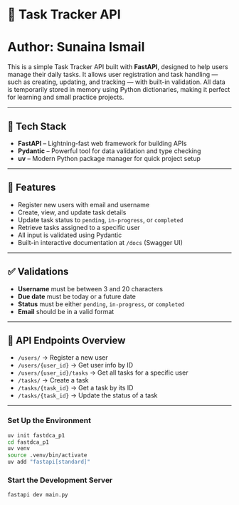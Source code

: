 # 📝 Task Tracker API
# Author: Sunaina Ismail

This is a simple Task Tracker API built with **FastAPI**, designed to help users manage their daily tasks. It allows user registration and task handling — such as creating, updating, and tracking — with built-in validation. All data is temporarily stored in memory using Python dictionaries, making it perfect for learning and small practice projects.

---

## 🔧 Tech Stack

- **FastAPI** – Lightning-fast web framework for building APIs
- **Pydantic** – Powerful tool for data validation and type checking
- **uv** – Modern Python package manager for quick project setup

---

## 🚀 Features

- Register new users with email and username
- Create, view, and update task details
- Update task status to `pending`, `in-progress`, or `completed`
- Retrieve tasks assigned to a specific user
- All input is validated using Pydantic
- Built-in interactive documentation at `/docs` (Swagger UI)

---

## ✅ Validations

- **Username** must be between 3 and 20 characters  
- **Due date** must be today or a future date  
- **Status** must be either `pending`, `in-progress`, or `completed`  
- **Email** should be in a valid format  

---

## 🔌 API Endpoints Overview

- `/users/` → Register a new user  
- `/users/{user_id}` → Get user info by ID  
- `/users/{user_id}/tasks` → Get all tasks for a specific user  
- `/tasks/` → Create a task  
- `/tasks/{task_id}` → Get a task by its ID  
- `/tasks/{task_id}` → Update the status of a task  

---


### Set Up the Environment

```bash
uv init fastdca_p1
cd fastdca_p1
uv venv
source .venv/bin/activate  
uv add "fastapi[standard]"
```

### Start the Development Server

```bash
fastapi dev main.py
```
